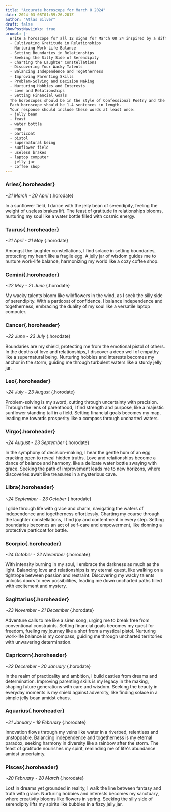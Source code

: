```yaml
---
title: "Accurate horoscope for March 8 2024"
date: 2024-03-08T01:59:26.201Z
author: "Atlas Silver"
draft: false
ShowPostNavLinks: true
prompt: |-
  Write a horoscope for all 12 signs for March 08 24 inspired by a different focus for each. Ensure you do not include the focus in the response:
  - Cultivating Gratitude in Relationships
  - Nurturing Work-Life Balance
  - Setting Boundaries in Relationships
  - Seeking the Silly Side of Serendipity
  - Charting the Laughter Constellations
  - Discovering Your Wacky Talents
  - Balancing Independence and Togetherness
  - Improving Parenting Skills
  - Problem-Solving and Decision Making
  - Nurturing Hobbies and Interests
  - Love and Relationships
  - Setting Financial Goals
  The horoscopes should be in the style of Confessional Poetry and the mood of enraptured
  Each horoscope should be 1-4 sentences in length.
  Your response should include these words at least once:
  - jelly bean
  - feast
  - water bottle
  - egg
  - particoat
  - pistol
  - supernatural being
  - sunflower field
  - useless brakes
  - laptop computer
  - jelly jar
  - coffee shop
---
```


### Aries{.horoheader}

*~21 March - 20 April*
{.horodate}

In a sunflower field, I dance with the jelly bean of serendipity, feeling the weight of useless brakes lift. The feast of gratitude in relationships blooms, nurturing my soul like a water bottle filled with cosmic energy.


### Taurus{.horoheader}

*~21 April - 21 May*
{.horodate}

Amongst the laughter constellations, I find solace in setting boundaries, protecting my heart like a fragile egg. A jelly jar of wisdom guides me to nurture work-life balance, harmonizing my world like a cozy coffee shop.


### Gemini{.horoheader}

*~22 May - 21 June*
{.horodate}

My wacky talents bloom like wildflowers in the wind, as I seek the silly side of serendipity. With a particoat of confidence, I balance independence and togetherness, embracing the duality of my soul like a versatile laptop computer.


### Cancer{.horoheader}

*~22 June - 23 July*
{.horodate}

Boundaries are my shield, protecting me from the emotional pistol of others. In the depths of love and relationships, I discover a deep well of empathy like a supernatural being. Nurturing hobbies and interests becomes my anchor in the storm, guiding me through turbulent waters like a sturdy jelly jar.


### Leo{.horoheader}

*~24 July - 23 August*
{.horodate}

Problem-solving is my sword, cutting through uncertainty with precision. Through the lens of parenthood, I find strength and purpose, like a majestic sunflower standing tall in a field. Setting financial goals becomes my map, leading me towards prosperity like a compass through uncharted waters.


### Virgo{.horoheader}

*~24 August - 23 September*
{.horodate}

In the symphony of decision-making, I hear the gentle hum of an egg cracking open to reveal hidden truths. Love and relationships become a dance of balance and harmony, like a delicate water bottle swaying with grace. Seeking the path of improvement leads me to new horizons, where discoveries await like treasures in a mysterious cave.


### Libra{.horoheader}

*~24 September - 23 October*
{.horodate}

I glide through life with grace and charm, navigating the waters of independence and togetherness effortlessly. Charting my course through the laughter constellations, I find joy and contentment in every step. Setting boundaries becomes an act of self-care and empowerment, like donning a protective particoat for battle.


### Scorpio{.horoheader}

*~24 October - 22 November*
{.horodate}

With intensity burning in my soul, I embrace the darkness as much as the light. Balancing love and relationships is my eternal quest, like walking on a tightrope between passion and restraint. Discovering my wacky talents unlocks doors to new possibilities, leading me down uncharted paths filled with excitement and mystery.


### Sagittarius{.horoheader}

*~23 November - 21 December*
{.horodate}

Adventure calls to me like a siren song, urging me to break free from conventional constraints. Setting financial goals becomes my quest for freedom, fueling my journey like a shot from a mystical pistol. Nurturing work-life balance is my compass, guiding me through uncharted territories with unwavering determination.


### Capricorn{.horoheader}

*~22 December - 20 January*
{.horodate}

In the realm of practicality and ambition, I build castles from dreams and determination. Improving parenting skills is my legacy in the making, shaping future generations with care and wisdom. Seeking the beauty in everyday moments is my shield against adversity, like finding solace in a simple jelly bean amidst chaos.


### Aquarius{.horoheader}

*~21 January - 19 February*
{.horodate}

Innovation flows through my veins like water in a riverbed, relentless and unstoppable. Balancing independence and togetherness is my eternal paradox, seeking harmony in diversity like a rainbow after the storm. The feast of gratitude nourishes my spirit, reminding me of life's abundance amidst uncertainty.


### Pisces{.horoheader}

*~20 February - 20 March*
{.horodate}

Lost in dreams yet grounded in reality, I walk the line between fantasy and truth with grace. Nurturing hobbies and interests becomes my sanctuary, where creativity blooms like flowers in spring. Seeking the silly side of serendipity lifts my spirits like bubbles in a fizzy jelly jar.

